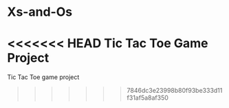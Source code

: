 # Xs-and-Os
<<<<<<< HEAD
Tic Tac Toe Game Project
=======
Tic Tac Toe game project
>>>>>>> 7846dc3e23998b80f93be333d11f31af5a8af350
